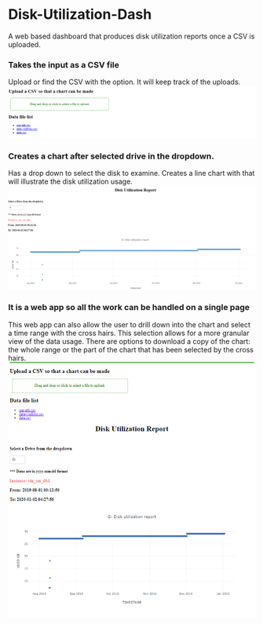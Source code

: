 # Disk-Utilization-Dash
A web based dashboard that produces disk utilization reports once a CSV is uploaded. 

### Takes the input as a CSV file
Upload or find the CSV with the option. It will keep track of the uploads. 
![Screenshot](screenshot.PNG)
### Creates a chart after selected drive in the dropdown. 
Has a drop down to select the disk to examine. 
Creates a line chart with that will illustrate the disk utilization usage. 
![Screenshot](screenshot1.PNG)
### It is a web app so all the work can be handled on a single page
This web app can also allow the user to drill down into the chart and select a time range with the cross hairs. This selection allows for a more granular view of the data usage. There are options to download a copy of the chart: the whole range or the part of the chart that has been selected by the cross hairs. 
![Screenshot](screenshot2.PNG)
